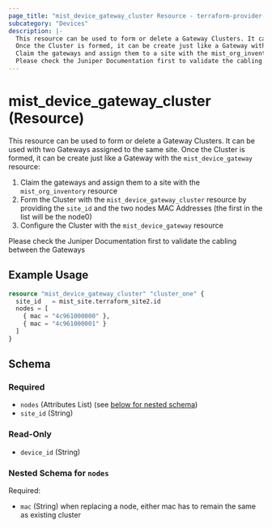 ```yaml
---
page_title: "mist_device_gateway_cluster Resource - terraform-provider-mist"
subcategory: "Devices"
description: |-
  This resource can be used to form or delete a Gateway Clusters. It can be used with two Gateways assigned to the same site.
  Once the Cluster is formed, it can be create just like a Gateway with the mist_device_gateway resource:
  Claim the gateways and assign them to a site with the mist_org_inventory resourceForm the Cluster with the mist_device_gateway_cluster resource by providing the site_id and the two nodes MAC Addresses (the first in the list will be the node0)Configure the Cluster with the mist_device_gateway resource
  Please check the Juniper Documentation first to validate the cabling between the Gateways
---
```


# mist_device_gateway_cluster (Resource)

This resource can be used to form or delete a Gateway Clusters. It can be used with two Gateways assigned to the same site.
Once the Cluster is formed, it can be create just like a Gateway with the `mist_device_gateway` resource:
1. Claim the gateways and assign them to a site with the `mist_org_inventory` resource
2. Form the Cluster with the `mist_device_gateway_cluster` resource by providing the `site_id` and the two nodes MAC Addresses (the first in the list will be the node0)
3. Configure the Cluster with the `mist_device_gateway` resource

Please check the Juniper Documentation first to validate the cabling between the Gateways


## Example Usage

```terraform
resource "mist_device_gateway_cluster" "cluster_one" {
  site_id   = mist_site.terraform_site2.id
  nodes = [
    { mac = "4c961000000" },
    { mac = "4c961000001" }
  ]
}
```

<!-- schema generated by tfplugindocs -->
## Schema

### Required

- `nodes` (Attributes List) (see [below for nested schema](#nestedatt--nodes))
- `site_id` (String)

### Read-Only

- `device_id` (String)

<a id="nestedatt--nodes"></a>
### Nested Schema for `nodes`

Required:

- `mac` (String) when replacing a node, either mac has to remain the same as existing cluster


